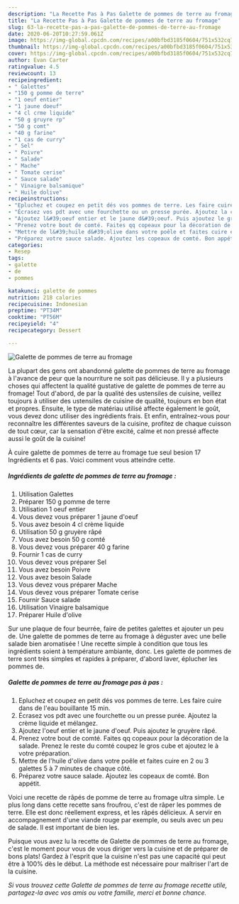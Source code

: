 ```yaml
---
description: "La Recette Pas à Pas Galette de pommes de terre au fromage"
title: "La Recette Pas à Pas Galette de pommes de terre au fromage"
slug: 63-la-recette-pas-a-pas-galette-de-pommes-de-terre-au-fromage
date: 2020-06-20T10:27:59.061Z
image: https://img-global.cpcdn.com/recipes/a00bfbd3185f0604/751x532cq70/galette-de-pommes-de-terre-au-fromage-photo-principale-de-la-recette.jpg
thumbnail: https://img-global.cpcdn.com/recipes/a00bfbd3185f0604/751x532cq70/galette-de-pommes-de-terre-au-fromage-photo-principale-de-la-recette.jpg
cover: https://img-global.cpcdn.com/recipes/a00bfbd3185f0604/751x532cq70/galette-de-pommes-de-terre-au-fromage-photo-principale-de-la-recette.jpg
author: Evan Carter
ratingvalue: 4.5
reviewcount: 13
recipeingredient:
- " Galettes"
- "150 g pomme de terre"
- "1 oeuf entier"
- "1 jaune doeuf"
- "4 cl crme liquide"
- "50 g gruyre rp"
- "50 g comt"
- "40 g farine"
- "1 cas de curry"
- " Sel"
- " Poivre"
- " Salade"
- " Mache"
- " Tomate cerise"
- " Sauce salade"
- " Vinaigre balsamique"
- " Huile dolive"
recipeinstructions:
- "Epluchez et coupez en petit dés vos pommes de terre. Les faire cuire dans de l&#39;eau bouillante 15 min."
- "Écrasez vos pdt avec une fourchette ou un presse purée. Ajoutez la crème liquide et mélangez."
- "Ajoutez l&#39;oeuf entier et le jaune d&#39;oeuf. Puis ajoutez le gruyère râpé."
- "Prenez votre bout de comté. Faites qq copeaux pour la décoration de la salade. Prenez le reste du comté coupez le gros cube et ajoutez le à votre préparation."
- "Mettre de l&#39;huile d&#39;olive dans votre poêle et faites cuire en 2 ou 3 galettes 5 à 7 minutes de chaque côté."
- "Préparez votre sauce salade. Ajoutez les copeaux de comté. Bon appétit."
categories:
- Resep
tags:
- galette
- de
- pommes

katakunci: galette de pommes 
nutrition: 218 calories
recipecuisine: Indonesian
preptime: "PT34M"
cooktime: "PT56M"
recipeyield: "4"
recipecategory: Dessert

---
```



![Galette de pommes de terre au fromage](https://img-global.cpcdn.com/recipes/a00bfbd3185f0604/751x532cq70/galette-de-pommes-de-terre-au-fromage-photo-principale-de-la-recette.jpg)

La plupart des gens ont abandonné galette de pommes de terre au fromage à l'avance de peur que la nourriture ne soit pas délicieuse. Il y a plusieurs choses qui affectent la qualité gustative de galette de pommes de terre au fromage! Tout d'abord, de par la qualité des ustensiles de cuisine, veillez toujours à utiliser des ustensiles de cuisine de qualité, toujours en bon état et propres. Ensuite, le type de matériau utilisé affecte également le goût, vous devez donc utiliser des ingrédients frais. Et enfin, entraînez-vous pour reconnaître les différentes saveurs de la cuisine, profitez de chaque cuisson de tout cœur, car la sensation d'être excité, calme et non pressé affecte aussi le goût de la cuisine!

<!--inarticleads1-->

À cuire galette de pommes de terre au fromage tue seul besion 17 Ingrédients et 6 pas. Voici comment vous atteindre cette.

##### Ingrédients de galette de pommes de terre au fromage :

1. Utilisation  Galettes
1. Préparer 150 g pomme de terre
1. Utilisation 1 oeuf entier
1. Vous devez vous préparer 1 jaune d&#39;oeuf
1. Vous avez besoin 4 cl crème liquide
1. Utilisation 50 g gruyère râpé
1. Vous avez besoin 50 g comté
1. Vous devez vous préparer 40 g farine
1. Fournir 1 cas de curry
1. Vous devez vous préparer  Sel
1. Vous avez besoin  Poivre
1. Vous avez besoin  Salade
1. Vous devez vous préparer  Mache
1. Vous devez vous préparer  Tomate cerise
1. Fournir  Sauce salade
1. Utilisation  Vinaigre balsamique
1. Préparer  Huile d&#39;olive


Sur une plaque de four beurrée, faire de petites galettes et ajouter un peu de. Une galette de pommes de terre au fromage à déguster avec une belle salade bien aromatisée ! Une recette simple à condition que tous les ingrédients soient à température ambiante, donc. Les galette de pommes de terre sont très simples et rapides à préparer, d&#39;abord laver, éplucher les pommes de. 

<!--inarticleads2-->

##### Galette de pommes de terre au fromage pas à pas :

1. Epluchez et coupez en petit dés vos pommes de terre. Les faire cuire dans de l&#39;eau bouillante 15 min.
1. Écrasez vos pdt avec une fourchette ou un presse purée. Ajoutez la crème liquide et mélangez.
1. Ajoutez l&#39;oeuf entier et le jaune d&#39;oeuf. Puis ajoutez le gruyère râpé.
1. Prenez votre bout de comté. Faites qq copeaux pour la décoration de la salade. Prenez le reste du comté coupez le gros cube et ajoutez le à votre préparation.
1. Mettre de l&#39;huile d&#39;olive dans votre poêle et faites cuire en 2 ou 3 galettes 5 à 7 minutes de chaque côté.
1. Préparez votre sauce salade. Ajoutez les copeaux de comté. Bon appétit.


Voici une recette de râpés de pomme de terre au fromage ultra simple. Le plus long dans cette recette sans froufrou, c&#39;est de râper les pommes de terre. Elle est donc réellement express, et les râpés délicieux. A servir en accompagnement d&#39;une viande rouge par exemple, ou seuls avec un peu de salade. Il est important de bien les. 

<!--inarticleads1-->

<p>
Puisque vous avez lu la recette de Galette de pommes de terre au fromage, c'est le moment pour vous de vous diriger vers la cuisine et de préparer de bons plats! Gardez à l'esprit que la cuisine n'est pas une capacité qui peut être à 100% dès le début. La méthode est nécessaire pour maîtriser l'art de la cuisine.
</p>

<p>
<i>Si vous trouvez cette Galette de pommes de terre au fromage recette utile, partagez-la avec vos amis ou votre famille, merci et bonne chance.</i>
</p>
